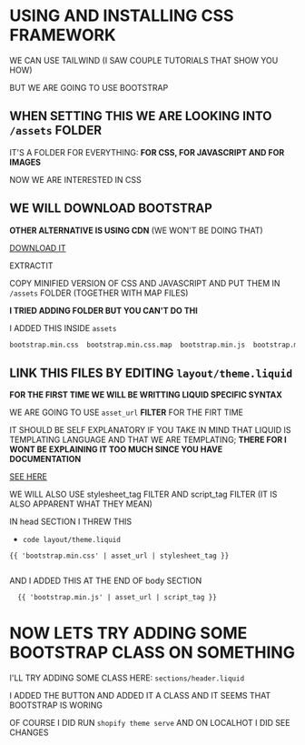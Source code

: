 # USING AND INSTALLING CSS FRAMEWORK

WE CAN USE TAILWIND (I SAW COUPLE TUTORIALS THAT SHOW YOU HOW)

BUT WE ARE GOING TO USE BOOTSTRAP

## WHEN SETTING THIS WE ARE LOOKING INTO `/assets` FOLDER

IT'S A FOLDER FOR EVERYTHING: **FOR CSS, FOR JAVASCRIPT AND FOR IMAGES**

NOW WE ARE INTERESTED IN CSS

## WE WILL DOWNLOAD BOOTSTRAP

**OTHER ALTERNATIVE IS USING CDN** (WE WON'T BE DOING THAT)

[DOWNLOAD IT](https://getbootstrap.com/)

EXTRACTIT

COPY MINIFIED VERSION OF CSS AND JAVASCRIPT AND PUT THEM IN `/assets` FOLDER (TOGETHER WITH MAP FILES)

**I TRIED ADDING FOLDER BUT YOU CAN'T DO THI**

I ADDED THIS INSIDE `assets`

```zsh
bootstrap.min.css  bootstrap.min.css.map  bootstrap.min.js  bootstrap.min.js.map
```

## LINK THIS FILES BY EDITING `layout/theme.liquid`

**FOR THE FIRST TIME WE WILL BE WRITTING LIQUID SPECIFIC SYNTAX**

WE ARE GOING TO USE `asset_url` **FILTER** FOR THE FIRT TIME

IT SHOULD BE SELF EXPLANATORY IF YOU TAKE IN MIND THAT LIQUID IS TEMPLATING LANGUAGE AND THAT WE ARE TEMPLATING; **THERE FOR I WONT BE EXPLAINING IT TOO MUCH SINCE YOU HAVE DOCUMENTATION**

[SEE HERE](https://shopify.dev/api/liquid/filters/url-filters)

WE WILL ALSO USE stylesheet_tag FILTER AND script_tag FILTER (IT IS ALSO APPARENT WHAT THEY MEAN)

IN head SECTION I THREW THIS

- `code layout/theme.liquid`

```liquid
{{ 'bootstrap.min.css' | asset_url | stylesheet_tag }}
  
```

AND I ADDED THIS AT THE END OF body SECTION

```
  {{ 'bootstrap.min.js' | asset_url | script_tag }}
```

# NOW LETS TRY ADDING SOME BOOTSTRAP CLASS ON SOMETHING

I'LL TRY ADDING SOME CLASS HERE: `sections/header.liquid`

I ADDED THE BUTTON AND ADDED IT A CLASS AND IT SEEMS THAT BOOTSTRAP IS WORING

OF COURSE I DID RUN `shopify theme serve` AND ON LOCALHOT I DID SEE CHANGES 
